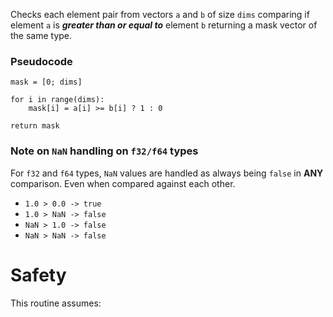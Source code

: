Checks each element pair from vectors `a` and `b` of size `dims`
comparing if element `a` is **_greater than or equal to_** element `b` returning a mask vector of the same type.

### Pseudocode

```ignore
mask = [0; dims]

for i in range(dims):
    mask[i] = a[i] >= b[i] ? 1 : 0

return mask
```

### Note on `NaN` handling on `f32/f64` types

For `f32` and `f64` types, `NaN` values are handled as always being `false` in **ANY** comparison. 
Even when compared against each other.

- `1.0 > 0.0 -> true`
- `1.0 > NaN -> false`
- `NaN > 1.0 -> false`
- `NaN > NaN -> false`

# Safety

This routine assumes: